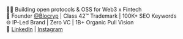 👨‍💻 Building open protocols & OSS for Web3 x Fintech  
🚀 Founder [@Blocryp](https://blocryp.com) | Class 42™ Trademark | 100K+ SEO Keywords  
🌐 IP-Led Brand | Zero VC | 1B+ Organic Pull Vision  
🔗 [LinkedIn](https://www.linkedin.com/in/narinder-sharma) | [Instagram](https://www.instagram.com/_narindersharma)
